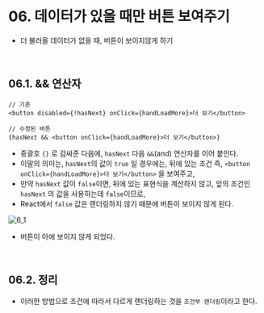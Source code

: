 # 06. 데이터가 있을 때만 버튼 보여주기

- 더 불러올 데이터가 없을 때, 버튼이 보이지않게 하기

<br/>

## 06.1. && 연산자

```react
// 기존
<button disabled={!hasNext} onClick={handLoadMore}>더 보기</button>

// 수정된 버튼
{hasNext && <button onClick={handLoadMore}>더 보기</button>}
```

- 중괄호 `{}` 로 감싸준 다음에, `hasNext` 다음 `&&`(and) 연산자를 이어 붙인다. 
- 이말의 의미는, `hasNext`의 값이 `true` 일 경우에는, 뒤에 있는 조건 즉, `<button onClick={handLoadMore}>더 보기</button>` 을 보여주고,
- 만약 `hasNext` 값이 `false`이면, 뒤에 있는 표현식을 계산하지 않고, 앞의 조건인 `hasNext` 의 값을 사용하는데 `false`이므로,
- React에서 `false` 값은 랜더링하지 않기 때문에 버튼이 보이지 않게 된다. 

![6_1](https://github.com/ohtaekwon/TIL/blob/master/React/React-Data/2_%EB%8D%B0%EC%9D%B4%ED%84%B0_%EA%B0%80%EC%A0%B8%EC%98%A4%EA%B8%B0/img/6_1.png?raw=true)

- 버튼이 아에 보이지 않게 되었다.

<br/>

## 06.2. 정리

- 이러한 방법으로 조건에 따라서 다르게 랜더링하는 것을 `조건부 랜더링`이라고 한다.